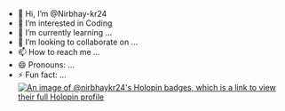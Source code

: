 - 👋 Hi, I’m @Nirbhay-kr24
- 👀 I’m interested in Coding
- 🌱 I’m currently learning ...
- 💞️ I’m looking to collaborate on ...
- 📫 How to reach me ...
- 😄 Pronouns: ...
- ⚡ Fun fact: ...
[![An image of @nirbhaykr24's Holopin badges, which is a link to view their full Holopin profile](https://holopin.me/nirbhaykr24)](https://holopin.io/@nirbhaykr24)
<!---
Nirbhay-kr24/Nirbhay-kr24 is a ✨ special ✨ repository because its `README.md` (this file) appears on your GitHub profile.
You can click the Preview link to take a look at your changes.
--->
